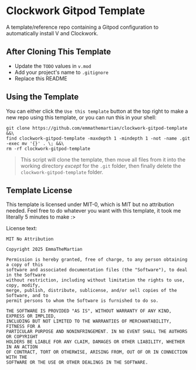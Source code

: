 # Clockwork Gitpod Template

A template/reference repo containing a Gitpod configuration to automatically
install V and Clockwork.

## After Cloning This Template

- Update the `TODO` values in `v.mod`
- Add your project's name to `.gitignore`
- Replace this README

## Using the Template

You can either click the `Use this template` button at the top right to make a
new repo using this template, or you can run this in your shell:

```
git clone https://github.com/emmathemartian/clockwork-gitpod-template &&\
find clockwork-gitpod-template -maxdepth 1 -mindepth 1 -not -name .git -exec mv '{}' . \; &&\
rm -rf clockwork-gitpod-template
```

> This script will clone the template, then move all files from it into the
> working directory *except* for the `.git` folder, then finally delete the
> `clockwork-gitpod-template` folder.

## Template License

This template is licensed under MIT-0, which is MIT but no attribution needed.
Feel free to do whatever you want with this template, it took me literally 5
minutes to make :>

License text:

```
MIT No Attribution

Copyright 2025 EmmaTheMartian

Permission is hereby granted, free of charge, to any person obtaining a copy of this
software and associated documentation files (the "Software"), to deal in the Software
without restriction, including without limitation the rights to use, copy, modify,
merge, publish, distribute, sublicense, and/or sell copies of the Software, and to
permit persons to whom the Software is furnished to do so.

THE SOFTWARE IS PROVIDED "AS IS", WITHOUT WARRANTY OF ANY KIND, EXPRESS OR IMPLIED,
INCLUDING BUT NOT LIMITED TO THE WARRANTIES OF MERCHANTABILITY, FITNESS FOR A
PARTICULAR PURPOSE AND NONINFRINGEMENT. IN NO EVENT SHALL THE AUTHORS OR COPYRIGHT
HOLDERS BE LIABLE FOR ANY CLAIM, DAMAGES OR OTHER LIABILITY, WHETHER IN AN ACTION
OF CONTRACT, TORT OR OTHERWISE, ARISING FROM, OUT OF OR IN CONNECTION WITH THE
SOFTWARE OR THE USE OR OTHER DEALINGS IN THE SOFTWARE.
```
